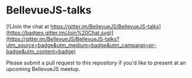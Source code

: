 # BellevueJS-talks

[![Join the chat at https://gitter.im/BellevueJS/BellevueJS-talks](https://badges.gitter.im/Join%20Chat.svg)](https://gitter.im/BellevueJS/BellevueJS-talks?utm_source=badge&utm_medium=badge&utm_campaign=pr-badge&utm_content=badge)

Please submit a pull request to this repository if you'd like to present at an upcoming BellevueJS meetup.
